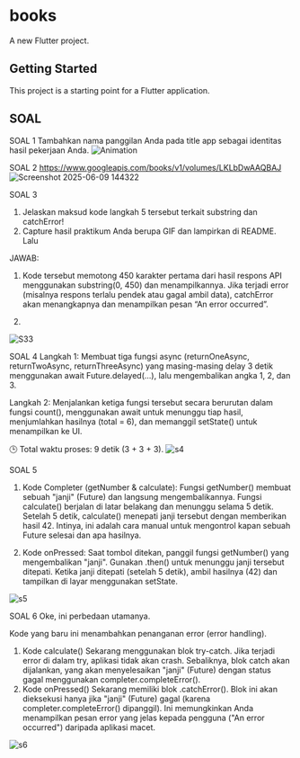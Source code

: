 # books

A new Flutter project.

## Getting Started

This project is a starting point for a Flutter application.

## SOAL

SOAL 1
Tambahkan nama panggilan Anda pada title app sebagai identitas hasil pekerjaan Anda.
![Animation](https://github.com/user-attachments/assets/9e0e4eb4-d925-4a6e-99a8-2ef77d743459)



SOAL 2
https://www.googleapis.com/books/v1/volumes/LKLbDwAAQBAJ
![Screenshot 2025-06-09 144322](https://github.com/user-attachments/assets/99a33255-0b77-4b5c-8c02-cda0eaaaa495)



SOAL 3 
1. Jelaskan maksud kode langkah 5 tersebut terkait substring dan catchError!
2. Capture hasil praktikum Anda berupa GIF dan lampirkan di README. Lalu 

JAWAB:
1.  Kode tersebut memotong 450 karakter pertama dari hasil respons API menggunakan substring(0, 450) dan menampilkannya. Jika terjadi error (misalnya respons terlalu pendek atau gagal ambil data), catchError akan menangkapnya dan menampilkan pesan “An error occurred”.

2.   

![S33](https://github.com/user-attachments/assets/0dd9ac70-396d-4001-803e-ab013184857a)


SOAL 4
Langkah 1:
Membuat tiga fungsi async (returnOneAsync, returnTwoAsync, returnThreeAsync) yang masing-masing delay 3 detik menggunakan await Future.delayed(...), lalu mengembalikan angka 1, 2, dan 3.

Langkah 2:
Menjalankan ketiga fungsi tersebut secara berurutan dalam fungsi count(), menggunakan await untuk menunggu tiap hasil, menjumlahkan hasilnya (total = 6), dan memanggil setState() untuk menampilkan ke UI.

🕒 Total waktu proses: 9 detik (3 + 3 + 3).
![s4](https://github.com/user-attachments/assets/768dbb36-2ef4-4f3a-af3a-db9ec159d8b0)


SOAL 5
1.  Kode Completer (getNumber & calculate):
Fungsi getNumber() membuat sebuah "janji" (Future) dan langsung mengembalikannya.
Fungsi calculate() berjalan di latar belakang dan menunggu selama 5 detik.
Setelah 5 detik, calculate() menepati janji tersebut dengan memberikan hasil 42.
Intinya, ini adalah cara manual untuk mengontrol kapan sebuah Future selesai dan apa hasilnya.

2.  Kode onPressed:
Saat tombol ditekan, panggil fungsi getNumber() yang mengembalikan "janji".
Gunakan .then() untuk menunggu janji tersebut ditepati.
Ketika janji ditepati (setelah 5 detik), ambil hasilnya (42) dan tampilkan di layar menggunakan setState.


![s5](https://github.com/user-attachments/assets/a08cc6b3-6052-4f2a-aa29-4c9bcb31ce86)


SOAL 6
Oke, ini perbedaan utamanya.

Kode yang baru ini menambahkan penanganan error (error handling).

1.  Kode calculate()
Sekarang menggunakan blok try-catch.
Jika terjadi error di dalam try, aplikasi tidak akan crash.
Sebaliknya, blok catch akan dijalankan, yang akan menyelesaikan "janji" (Future) dengan status gagal menggunakan completer.completeError().
2.  Kode onPressed()
Sekarang memiliki blok .catchError().
Blok ini akan dieksekusi hanya jika "janji" (Future) gagal (karena completer.completeError() dipanggil).
Ini memungkinkan Anda menampilkan pesan error yang jelas kepada pengguna ("An error occurred") daripada aplikasi macet.


![s6](https://github.com/user-attachments/assets/e6659763-a5cc-4728-a858-9c6152be1061)











